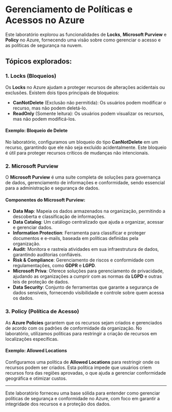 # Gerenciamento de Políticas e Acessos no Azure

Este laboratório explorou as funcionalidades de **Locks**, **Microsoft Purview** e **Policy** no Azure, fornecendo uma visão sobre como gerenciar o acesso e as políticas de segurança na nuvem.

## Tópicos explorados:

### 1. **Locks (Bloqueios)**
Os **Locks** no Azure ajudam a proteger recursos de alterações acidentais ou exclusões. Existem dois tipos principais de bloqueios:
   - **CanNotDelete** (Exclusão não permitida): Os usuários podem modificar o recurso, mas não podem deletá-lo.
   - **ReadOnly** (Somente leitura): Os usuários podem visualizar os recursos, mas não podem modificá-los.

#### Exemplo: Bloqueio de Delete
No laboratório, configuramos um bloqueio do tipo **CanNotDelete** em um recurso, garantindo que ele não seja excluído acidentalmente. Este bloqueio é útil para proteger recursos críticos de mudanças não intencionais.

### 2. **Microsoft Purview**
O **Microsoft Purview** é uma suíte completa de soluções para governança de dados, gerenciamento de informações e conformidade, sendo essencial para a administração e segurança de dados.

#### Componentes do Microsoft Purview:
   - **Data Map**: Mapeia os dados armazenados na organização, permitindo a descoberta e classificação de informações.
   - **Data Catalog**: Um catálogo centralizado que ajuda a organizar, acessar e gerenciar dados.
   - **Information Protection**: Ferramenta para classificar e proteger documentos e e-mails, baseada em políticas definidas pela organização.
   - **Audit**: Monitora e rastreia atividades em sua infraestrutura de dados, garantindo auditorias confiáveis.
   - **Risk & Compliance**: Gerenciamento de riscos e conformidade com regulamentações, como **GDPR** e **LGPD**.
   - **Microsoft Priva**: Oferece soluções para gerenciamento de privacidade, ajudando as organizações a cumprir com as normas da **LGPD** e outras leis de proteção de dados.
   - **Data Security**: Conjunto de ferramentas que garante a segurança de dados sensíveis, fornecendo visibilidade e controle sobre quem acessa os dados.

### 3. **Policy (Política de Acesso)**
As **Azure Policies** garantem que os recursos sejam criados e gerenciados de acordo com os padrões de conformidade da organização. No laboratório, utilizamos políticas para restringir a criação de recursos em localizações específicas.

#### Exemplo: Allowed Locations
Configuramos uma política de **Allowed Locations** para restringir onde os recursos podem ser criados. Esta política impede que usuários criem recursos fora das regiões aprovadas, o que ajuda a gerenciar conformidade geográfica e otimizar custos.

---

Este laboratório forneceu uma base sólida para entender como gerenciar políticas de segurança e conformidade no Azure, com foco em garantir a integridade dos recursos e a proteção dos dados.
